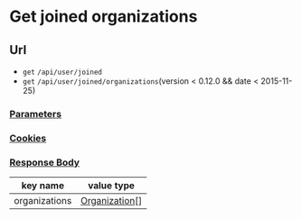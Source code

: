 # Get joined organizations

## Url

+ `get` `/api/user/joined`
+ `get` `/api/user/joined/organizations`(version < 0.12.0 && date < 2015-11-25)

### [Parameters](./Parameters.html)

### [Cookies](./Cookies.html)

### [Response Body](./Response.html)

key name | value type
--- | ---
organizations | [Organization](./Organization.html)[]
